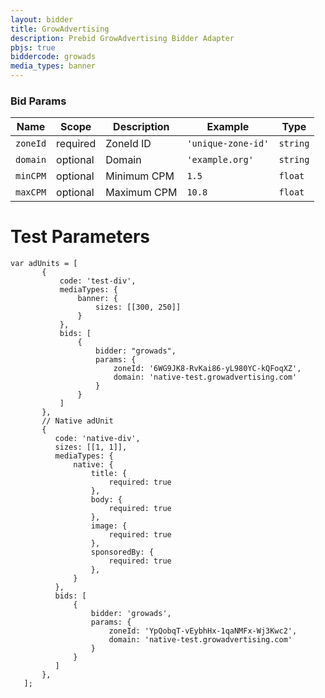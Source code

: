 ```yaml
---
layout: bidder
title: GrowAdvertising
description: Prebid GrowAdvertising Bidder Adapter
pbjs: true
biddercode: growads
media_types: banner
---
```


### Bid Params

| Name          | Scope    | Description  |  Example  | Type     |
|----------|----------|-----------|--------------------|----------|
| `zoneId` | required | ZoneId ID | `'unique-zone-id'` | `string` |
| `domain` | optional | Domain | `'example.org'` | `string` |
| `minCPM` | optional | Minimum CPM | `1.5` | `float` |
| `maxCPM` | optional | Maximum CPM | `10.8` | `float` |

# Test Parameters
```
var adUnits = [
       {
           code: 'test-div',
           mediaTypes: {
               banner: {
                   sizes: [[300, 250]]
               }
           },
           bids: [
               {
                   bidder: "growads",
                   params: {
                       zoneId: '6WG9JK8-RvKai86-yL980YC-kQFoqXZ',
                       domain: 'native-test.growadvertising.com'
                   }
               }
           ]
       },
       // Native adUnit
       {
          code: 'native-div',
          sizes: [[1, 1]],
          mediaTypes: {
              native: {
                  title: {
                      required: true
                  },
                  body: {
                      required: true
                  },
                  image: {
                      required: true
                  },
                  sponsoredBy: {
                      required: true
                  },
              }
          },
          bids: [
              {
                  bidder: 'growads',
                  params: {
                      zoneId: 'YpQobqT-vEybhHx-1qaNMFx-Wj3Kwc2',
                      domain: 'native-test.growadvertising.com'
                  }
              }
          ]
       },
   ];
```
